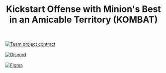 
<h1 align='center'>
  Kickstart Offense with Minion's Best in an Amicable Territory (KOMBAT)
</h1><br><br>
<a href="https://drive.google.com/file/d/1a4r6U2oNJxBAwh4fgWXZtGMSLBPhEqku/view?usp=sharing" target="_blank">
  <img src="https://img.shields.io/badge/Team%20project%20contract-blue" alt="Team project contract" />
</a><br><br>
<a href="https://discord.gg/5JrnfmpcfW" target="_blank">
  <img src="https://img.shields.io/badge/Discord-7289DA?style=flat&logo=discord&logoColor=white" alt="Discord" />
</a><br><br>
<a href="https://www.figma.com/design/IMXpomXxTOck5LCMg6JdkU/OOP?node-id=0-1&t=Ak8q6kB94L1ysViv-1" target="_blank">
  <img src="https://img.shields.io/badge/Figma-F24E1E?style=flat&logo=figma&logoColor=white" alt="Figma" />
</a>

